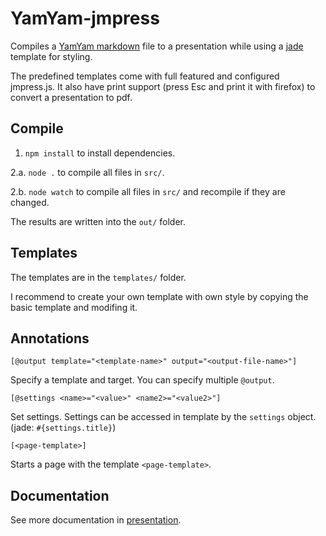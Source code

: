 # YamYam-jmpress

Compiles a [YamYam markdown](https://github.com/sokra/YamYam) file to a presentation while using a [jade](https://github.com/visionmedia/jade) template for styling.

The predefined templates come with full featured and configured jmpress.js. It also have print support (press Esc and print it with firefox) to convert a presentation to pdf.

## Compile

1. `npm install` to install dependencies.

2.a. `node .` to compile all files in `src/`.

2.b. `node watch` to compile all files in `src/` and recompile if they are changed.

The results are written into the `out/` folder.

## Templates

The templates are in the `templates/` folder.

I recommend to create your own template with own style by copying the basic template and modifing it.

## Annotations

```
[@output template="<template-name>" output="<output-file-name>"]
```

Specify a template and target. You can specify multiple `@output`.

```
[@settings <name>="<value>" <name2>="<value2>"]
```

Set settings. Settings can be accessed in template by the `settings` object. (jade: `#{settings.title}`)

```
[<page-template>]
```

Starts a page with the template `<page-template>`.

## Documentation

See more documentation in [presentation](http://sokra.github.com/YamYam-jmpress/out/example.html).

